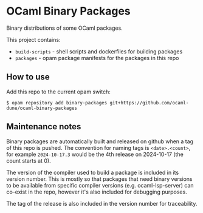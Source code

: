 # OCaml Binary Packages

Binary distributions of some OCaml packages.

This project contains:
 - `build-scripts` - shell scripts and dockerfiles for building packages
 - `packages` - opam package manifests for the packages in this repo

## How to use

Add this repo to the current opam switch:
```
$ opam repository add binary-packages git+https://github.com/ocaml-dune/ocaml-binary-packages
```

## Maintenance notes

Binary packages are automatically built and released on github when a tag of
this repo is pushed. The convention for naming tags is `<date>.<count>`, for
example `2024-10-17.3` would be the 4th release on 2024-10-17 (the count starts
at 0).

The version of the compiler used to build a package is included in its version
number. This is mostly so that packages that need binary versions to be
available from specific compiler versions (e.g. ocaml-lsp-server) can co-exist
in the repo, however it's also included for debugging purposes.

The tag of the release is also included in the version number for traceability.
